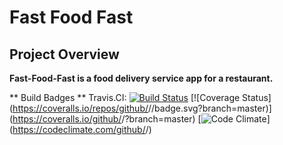 # Fast Food Fast #
## Project Overview ##
**Fast-Food-Fast is a food delivery service app for a restaurant.**

**  Build Badges  **
Travis.CI:     [![Build Status](https://travis-ci.org/walimike/fast-food-fast.svg?branch=apiendpoints)](https://travis-ci.org/walimike/fast-food-fast) [![Coverage Status](https://coveralls.io/repos/github/<github username>/<repo name>/badge.svg?branch=master)](https://coveralls.io/github/<github username>/<repo name>?branch=master)
[![Code Climate](https://codeclimate.com/github/codeclimate/codeclimate/badges/gpa.svg)](https://codeclimate.com/github/<github username>/<repo name>) 

